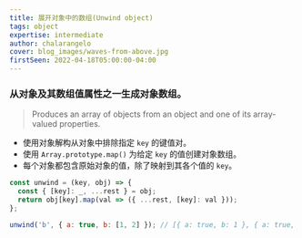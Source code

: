 ```yaml
---
title: 展开对象中的数组(Unwind object)
tags: object
expertise: intermediate
author: chalarangelo
cover: blog_images/waves-from-above.jpg
firstSeen: 2022-04-18T05:00:00-04:00
---
```


### 从对象及其数组值属性之一生成对象数组。
> Produces an array of objects from an object and one of its array-valued properties.

- 使用对象解构从对象中排除指定 `key` 的键值对。
- 使用 `Array.prototype.map()` 为给定 `key` 的值创建对象数组。
- 每个对象都包含原始对象的值，除了映射到其各个值的 `key`。

```js
const unwind = (key, obj) => {
  const { [key]: _, ...rest } = obj;
  return obj[key].map(val => ({ ...rest, [key]: val }));
};
```

```js
unwind('b', { a: true, b: [1, 2] }); // [{ a: true, b: 1 }, { a: true, b: 2 }]
```
